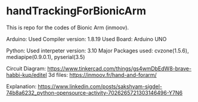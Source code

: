 # handTrackingForBionicArm
This is repo for the codes of Bionic Arm (inmoov).

Arduino:
Used Compiler version: 1.8.19
Used Board: Arduino UNO

Python:
Used interpeter version: 3.10
Major Packages used: cvzone(1.5.6), mediapipe(0.9.0.1), pyserial(3.5)

Circuit Diagram: https://www.tinkercad.com/things/gs4wmDbEdW8-brave-habbi-kup/editel
3d files: https://inmoov.fr/hand-and-forarm/

Explanation: https://www.linkedin.com/posts/sakshyam-sigdel-74b8a6232_python-opensource-activity-7026265721303146496-Y7N6